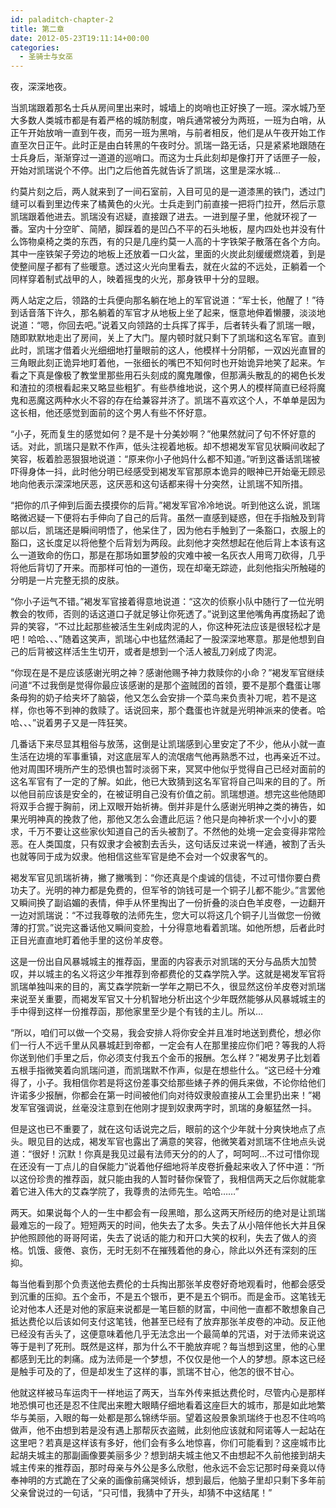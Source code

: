 ```yaml
---
id: paladitch-chapter-2
title: 第二章
date: 2012-05-23T19:11:14+00:00
categories:
  - 圣骑士与女巫
---
```

夜，深深地夜。

当凯瑞跟着那名士兵从房间里出来时，城墙上的岗哨也正好换了一班。深水城乃至大多数人类城市都是有着严格的城防制度，哨兵通常被分为两班，一班为白哨，从正午开始放哨一直到午夜，而另一班为黑哨，与前者相反，他们是从午夜开始工作直至次日正午。此时正是由白转黑的午夜时分。凯瑞一路无话，只是紧紧地跟随在士兵身后，渐渐穿过一道道的巡哨口。而这为士兵此刻却是像打开了话匣子一般，开始对凯瑞说个不停。出门之后他首先就告诉了凯瑞，这里是深水城&#8230;

约莫片刻之后，两人就来到了一间石室前，入目可见的是一道漆黑的铁门，透过门缝可以看到里边传来了橘黄色的火光。士兵走到门前直接一把将门拉开，然后示意凯瑞跟着他进去。凯瑞没有迟疑，直接跟了进去。一进到屋子里，他就环视了一番。室内十分空旷、简陋，脚踩着的是凹凸不平的石头地板，屋内四处也并没有什么饰物桌椅之类的东西，有的只是几座约莫一人高的十字铁架子散落在各个方向。其中一座铁架子旁边的地板上还放着一口火盆，里面的火炭此刻缓缓燃烧着，到是使整间屋子都有了些暖意。透过这火光向里看去，就在火盆的不远处，正躺着一个同样穿着制式战甲的人，映着摇曳的火光，那身铁甲十分的显眼。

两人站定之后，领路的士兵便向那名躺在地上的军官说道：“军士长，他醒了！”待到话音落下许久，那名躺着的军官才从地板上坐了起来，惬意地伸着懒腰，淡淡地说道：“嗯，你回去吧。”说着又向领路的士兵挥了挥手，后者转头看了凯瑞一眼，随即默默地走出了房间，关上了大门。屋内顿时就只剩下了凯瑞和这名军官。直到此时，凯瑞才借着火光细细地打量眼前的这人，他模样十分阴郁，一双凶光直冒的三角眼此刻正诡异地盯着他，一张细长的嘴巴不知何时也开始诡异地笑了起来。乍看之下真是像极了教堂里那些用石头刻成的魔鬼雕像，但那满头散乱的的褐色长发和渣拉的须根看起来又略显些粗犷。有些恭维地说，这个男人的模样简直已经将魔鬼和恶魔这两种水火不容的存在给兼容并济了。凯瑞不喜欢这个人，不单单是因为这长相，他还感觉到面前的这个男人有些不怀好意。

“小子，死而复生的感觉如何？是不是十分美妙啊？”他果然就问了句不怀好意的话。对此，凯瑞只是默不作声，低头注视着地板。却不想褐发军官见状瞬间收起了笑容，板着脸恶狠狠地说道：“原来你小子他妈什么都不知道。”听到这番话凯瑞被吓得身体一抖，此时他分明已经感受到褐发军官那原本诡异的眼神已开始毫无顾忌地向他表示深深地厌恶，这厌恶和这句话都来得十分突然，让凯瑞不知所措。

“把你的爪子伸到后面去摸摸你的后背。”褐发军官冷冷地说。听到他这么说，凯瑞略微迟疑一下便将右手伸向了自己的后背。虽然一直感到疑惑，但在手指触及到背部以后，凯瑞还是瞬间明悟了，他呆住了，因为他右手触到了一条豁口，衣服上的豁口，这长度足以将他整个后背划为两段。此刻他才突然想起在他后背上本该有这么一道致命的伤口，那是在那场如噩梦般的灾难中被一名灰衣人用弯刀砍得，几乎将他后背切了开来。而那样可怕的一道伤，现在却毫无踪迹，此刻他指尖所触碰的分明是一片完整无损的皮肤。

“你小子运气不错。”褐发军官接着得意地说道：“这次的侦察小队中随行了一位光明教会的牧师，否则的话这道口子就足够让你死透了。”说到这里他嘴角再度扬起了诡异的笑容，“不过比起那些被活生生剁成肉泥的人，你这种死法应该是很轻松才是吧！哈哈、、、”随着这笑声，凯瑞心中也猛然涌起了一股深深地寒意。那是他想到自己的后背被这样活生生切开，或者是想到一个活人被乱刀剁成了肉泥。

“你现在是不是应该感谢光明之神？感谢他赐予神力救赎你的小命？”褐发军官继续问道“不过我倒是觉得你最应该感谢的是那个盗贼团的首领，要不是那个蠢蛋让哪条母狗的奶子给夹坏了脑袋，他又怎么会安排一个菜鸟来负责补刀呢，若不是这样，你也等不到神的救赎了。话说回来，那个蠢蛋也许就是光明神派来的使者。哈哈、、、”说着男子又是一阵狂笑。

几番话下来尽显其粗俗与放荡，这倒是让凯瑞感到心里安定了不少，他从小就一直生活在边境的军事重镇，对这底层军人的流氓痞气他再熟悉不过，也再亲近不过。他对周围环境所产生的恐惧也暂时淡弱下来，冥冥中他似乎觉得自己已经对面前的这名军官有了一定的了解。如此，他已大致猜到这名军官将自己叫来的目的了。所以他目前应该是安全的，在被证明自己没有价值之前。凯瑞想道。想完这些他随即将双手合握于胸前，闭上双眼开始祈祷。倒并非是什么感谢光明神之类的祷告，如果光明神真的挽救了他，那他又怎么会遭此厄运？他只是向神祈求一个小小的要求，千万不要让这些家伙知道自己的舌头被割了。不然他的处境一定会变得非常险恶。在人类国度，只有奴隶才会被割去舌头，这句话反过来说一样通，被割了舌头也就等同于成为奴隶。他相信这些军官是绝不会对一个奴隶客气的。

褐发军官见凯瑞祈祷，撇了撇嘴到：“你还真是个虔诚的信徒，不过可惜你要白费功夫了。光明的神力都是免费的，但军爷的饷钱可是一个铜子儿都不能少。”言罢他又瞬间换了副谄媚的表情，伸手从怀里掏出了一份折叠的淡白色羊皮卷，一边翻开一边对凯瑞说：“不过我尊敬的法师先生，您大可以将这几个铜子儿当做您一份微薄的打赏。”说完这番话他又瞬间变脸，十分得意地看着凯瑞。如他所想，后者此时正目光直直地盯着他手里的这份羊皮卷。

这是一份出自风暴城城主的推荐函，里面的内容表示对凯瑞的天分与品质大加赞叹，并以城主的名义将这少年推荐到帝都费伦的艾森学院入学。这就是褐发军官将凯瑞单独叫来的目的，离艾森学院新一学年之期已不久，很显然这份羊皮卷对凯瑞来说至关重要，而褐发军官又十分机智地分析出这个少年既然能够从风暴城城主的手中得到这样一份推荐函，那他家里至少是个有钱的主儿。所以&#8230;

“所以，咱们可以做一个交易，我会安排人将你安全并且准时地送到费伦，想必你们一行人不远千里从风暴城赶到帝都，一定会有人在那里接应你们吧？等我的人将你送到他们手里之后，你必须支付我五个金币的报酬。怎么样？”褐发男子比划着五根手指微笑着向凯瑞问道，而凯瑞默不作声，似是在想些什么。“这已经十分难得了，小子。我相信你若是将这份差事交给那些婊子养的佣兵来做，不论你给他们许诺多少报酬，你都会在第一时间被他们向对待奴隶般直接从工会里扔出来！”褐发军官强调说，丝毫没注意到在他刚才提到奴隶两字时，凯瑞的身躯猛然一抖。

但是这也已不重要了，就在这句话说完之后，眼前的这个少年就十分爽快地点了点头。眼见目的达成，褐发军官也露出了满意的笑容，他微笑着对凯瑞不住地点头说道：“很好！沉默！你真是我见过最有法师天分的的人了，呵呵呵&#8230;不过可惜你现在还没有一丁点儿的自保能力”说着他仔细地将羊皮卷折叠起来收入了怀中道：“所以这份珍贵的推荐函，就只能由我的人暂时替你保管了，我相信两天之后你就能拿着它进入伟大的艾森学院了，我尊贵的法师先生。哈哈&#8230;&#8230;”

两天。如果说每个人的一生中都会有一段黑暗，那么这两天所经历的绝对是让凯瑞最难忘的一段了。短短两天的时间，他失去了太多。失去了从小陪伴他长大并且保护他照顾他的哥哥阿诺，失去了说话的能力和开口大笑的权利，失去了做人的资格。饥饿、疲倦、哀伤，无时无刻不在摧残着他的身心，除此以外还有深刻的压抑。

每当他看到那个负责送他去费伦的士兵掏出那张羊皮卷好奇地观看时，他都会感受到沉重的压抑。五个金币，不是五个银币，更不是五个铜币。而是金币。这笔钱无论对他本人还是对他的家庭来说都是一笔巨额的财富，中间他一直都不敢想象自己抵达费伦以后该如何支付这笔钱，他甚至已经有了放弃那张羊皮卷的冲动。反正他已经没有舌头了，这便意味着他几乎无法念出一个最简单的咒语，对于法师来说这等于是判了死刑。既然是这样，那为什么不干脆放弃呢？每当想到这里，他的心里都感到无比的刺痛。成为法师是一个梦想，不仅仅是他一个人的梦想。原本这已经是触手可及的了，但是却发生了这样的事，凯瑞不甘心，他怎的很不甘心。

他就这样被马车运肉干一样地运了两天，当车外传来抵达费伦时，尽管内心是那样地恐惧可也还是忍不住爬出来瞪大眼睛仔细地看着这座巨大的城市，那是如此地繁华与美丽，入眼的每一处都是那么锦绣华丽。望着这般景象凯瑞终于也忍不住呜呜做声，他不由想到若是没有遇上那帮灰衣盗贼，此刻他应该就和阿诺等人一起站在这里吧？若真是这样该有多好，他们会有多么地惊喜，你们可能看到？这座城市比起胡夫城主的那副画像要美丽多少？想到胡夫城主他又不由想起不久前他接到胡夫城主传来的推荐函，那时母亲与外公是多么欣慰，他永远不会忘记那时母亲竟以侍奉神明的方式跪在了父亲的画像前痛哭倾诉，想到最后，他脑子里却只剩下多年前父亲曾说过的一句话，“只可惜，我猜中了开头，却猜不中这结尾！”
